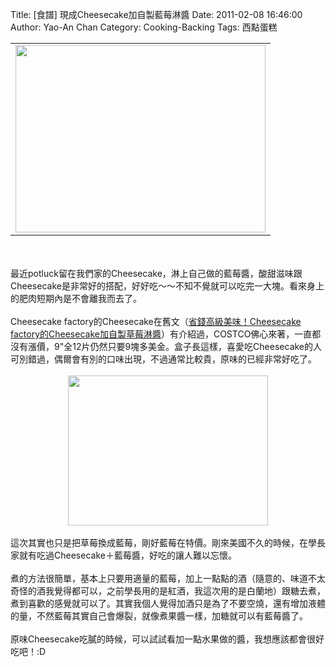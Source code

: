 Title: [食譜] 現成Cheesecake加自製藍莓淋醬
Date: 2011-02-08 16:46:00
Author: Yao-An Chan
Category: Cooking-Backing
Tags: 西點蛋糕


<div class='post'>
<center><table style="width: auto;"><tbody><tr><td><a href="https://picasaweb.google.com/lh/photo/xRbed8lY5Td984efCQ16FQ?feat=embedwebsite"><img height="300" src="https://lh3.googleusercontent.com/_mvtDPM7iODU/TVG_WYj4w-I/AAAAAAAAJl0/JqNocWvS4co/s400/P1010303.jpg" width="400" /></a></td></tr></tbody></table></center><br /><br />最近potluck留在我們家的Cheesecake，淋上自己做的藍莓醬，酸甜滋味跟Cheesecake是非常好的搭配，好好吃～～不知不覺就可以吃完一大塊。看來身上的肥肉短期內是不會離我而去了。<br /><br />Cheesecake factory的Cheesecake在舊文（<a href="http://yaoanchan.blogspot.com/2010/04/cheesecake-factorycheesecake.html">省錢高級美味！Cheesecake factory的Cheesecake加自製草莓淋醬</a>）有介紹過，COSTCO佛心來著，一直都沒有漲價，9"全12片仍然只要9塊多美金。盒子長這樣，喜愛吃Cheesecake的人可別錯過，偶爾會有別的口味出現，不過通常比較貴，原味的已經非常好吃了。<br /><br /><div class="separator" style="clear: both; text-align: center;"><a href="http://4.bp.blogspot.com/_mvtDPM7iODU/TVHE55JcsvI/AAAAAAAAJmE/grylhD1O1So/s1600/P1010312.jpg" imageanchor="1" style="margin-left: 1em; margin-right: 1em;"><img border="0" height="240" src="http://4.bp.blogspot.com/_mvtDPM7iODU/TVHE55JcsvI/AAAAAAAAJmE/grylhD1O1So/s320/P1010312.jpg" width="320" /></a></div><br />這次其實也只是把草莓換成藍莓，剛好藍莓在特價。剛來美國不久的時候，在學長家就有吃過Cheesecake＋藍莓醬，好吃的讓人難以忘懷。<br /><br />煮的方法很簡單，基本上只要用適量的藍莓，加上一點點的酒（隨意的、味道不太奇怪的酒我覺得都可以，之前學長用的是紅酒，我這次用的是白蘭地）跟糖去煮，煮到喜歡的感覺就可以了。其實我個人覺得加酒只是為了不要空燒，還有增加液體的量，不然藍莓其實自己會爆裂，就像煮果醬一樣，加糖就可以有藍莓醬了。<br /><br />原味Cheesecake吃膩的時候，可以試試看加一點水果做的醬，我想應該都會很好吃吧！:D</div>
